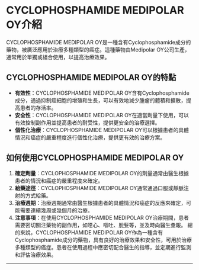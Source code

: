 # CYCLOPHOSPHAMIDE MEDIPOLAR OY介紹
CYCLOPHOSPHAMIDE MEDIPOLAR OY是一種含有Cyclophosphamide成分的藥物，被廣泛應用於治療多種類型的癌症。這種藥物由Medipolar OY公司生產，通常用於單獨或組合使用，以提高治療效果。
## CYCLOPHOSPHAMIDE MEDIPOLAR OY的特點
- **有效性**：CYCLOPHOSPHAMIDE MEDIPOLAR OY含有Cyclophosphamide成分，通過抑制癌細胞的增殖和生長，可以有效地減少腫瘤的體積和擴散，提高患者的存活率。
- **安全性**：CYCLOPHOSPHAMIDE MEDIPOLAR OY在適當劑量下使用，可以有效控制副作用並提高患者的耐受性，提供更安全的治療選擇。
- **個性化治療**：CYCLOPHOSPHAMIDE MEDIPOLAR OY可以根據患者的具體情況和癌症的嚴重程度進行個性化治療，提供更有效的治療方案。
## 如何使用CYCLOPHOSPHAMIDE MEDIPOLAR OY
1. **確定劑量**：CYCLOPHOSPHAMIDE MEDIPOLAR OY的劑量通常由醫生根據患者的情況和癌症的嚴重程度來確定。
2. **給藥途徑**：CYCLOPHOSPHAMIDE MEDIPOLAR OY通常通過口服或靜脈注射的方式給藥。
3. **治療週期**：治療週期通常由醫生根據患者的具體情況和癌症的反應來確定，可能需要連續幾周或幾個月的治療。
4. **注意事項**：在使用CYCLOPHOSPHAMIDE MEDIPOLAR OY治療期間，患者需要密切關注藥物的副作用，如噁心、嘔吐、脫髮等，並及時向醫生彙報。
總的來說，CYCLOPHOSPHAMIDE MEDIPOLAR OY作為一種含有Cyclophosphamide成分的藥物，具有良好的治療效果和安全性，可用於治療多種類型的癌症。患者在使用過程中應密切配合醫生的指導，並定期進行監測和評估治療效果。
---